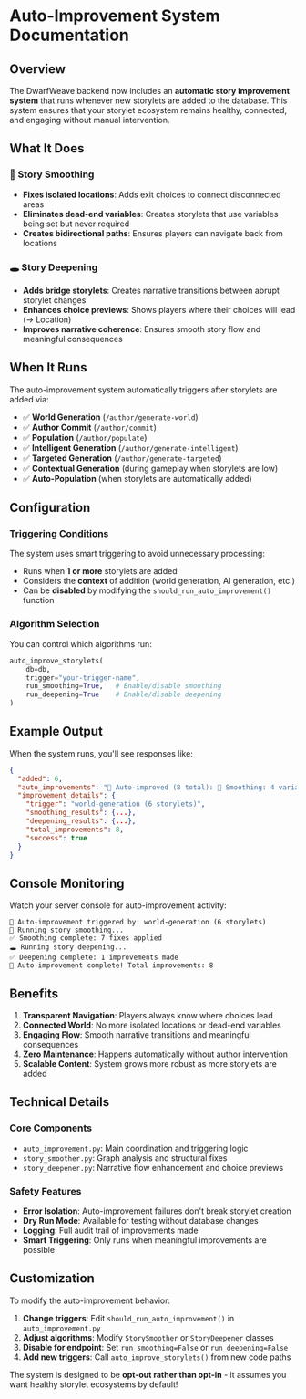 # Auto-Improvement System Documentation

## Overview

The DwarfWeave backend now includes an **automatic story improvement system** that runs whenever new storylets are added to the database. This system ensures that your storylet ecosystem remains healthy, connected, and engaging without manual intervention.

## What It Does

### 🔧 Story Smoothing
- **Fixes isolated locations**: Adds exit choices to connect disconnected areas
- **Eliminates dead-end variables**: Creates storylets that use variables being set but never required
- **Creates bidirectional paths**: Ensures players can navigate back from locations

### 🕳️ Story Deepening  
- **Adds bridge storylets**: Creates narrative transitions between abrupt storylet changes
- **Enhances choice previews**: Shows players where their choices will lead (→ Location)
- **Improves narrative coherence**: Ensures smooth story flow and meaningful consequences

## When It Runs

The auto-improvement system automatically triggers after storylets are added via:

- ✅ **World Generation** (`/author/generate-world`)
- ✅ **Author Commit** (`/author/commit`) 
- ✅ **Population** (`/author/populate`)
- ✅ **Intelligent Generation** (`/author/generate-intelligent`)
- ✅ **Targeted Generation** (`/author/generate-targeted`)
- ✅ **Contextual Generation** (during gameplay when storylets are low)
- ✅ **Auto-Population** (when storylets are automatically added)

## Configuration

### Triggering Conditions
The system uses smart triggering to avoid unnecessary processing:
- Runs when **1 or more** storylets are added
- Considers the **context** of addition (world generation, AI generation, etc.)
- Can be **disabled** by modifying the `should_run_auto_improvement()` function

### Algorithm Selection
You can control which algorithms run:
```python
auto_improve_storylets(
    db=db,
    trigger="your-trigger-name",
    run_smoothing=True,   # Enable/disable smoothing
    run_deepening=True    # Enable/disable deepening
)
```

## Example Output

When the system runs, you'll see responses like:
```json
{
  "added": 6,
  "auto_improvements": "🤖 Auto-improved (8 total): 🔧 Smoothing: 4 variable storylets, 3 return paths | 🕳️ Deepening: choice previews updated",
  "improvement_details": {
    "trigger": "world-generation (6 storylets)",
    "smoothing_results": {...},
    "deepening_results": {...},
    "total_improvements": 8,
    "success": true
  }
}
```

## Console Monitoring

Watch your server console for auto-improvement activity:
```
🤖 Auto-improvement triggered by: world-generation (6 storylets)
🔧 Running story smoothing...
✅ Smoothing complete: 7 fixes applied
🕳️ Running story deepening...
✅ Deepening complete: 1 improvements made
🎉 Auto-improvement complete! Total improvements: 8
```

## Benefits

1. **Transparent Navigation**: Players always know where choices lead
2. **Connected World**: No more isolated locations or dead-end variables  
3. **Engaging Flow**: Smooth narrative transitions and meaningful consequences
4. **Zero Maintenance**: Happens automatically without author intervention
5. **Scalable Content**: System grows more robust as more storylets are added

## Technical Details

### Core Components
- `auto_improvement.py`: Main coordination and triggering logic
- `story_smoother.py`: Graph analysis and structural fixes
- `story_deepener.py`: Narrative flow enhancement and choice previews

### Safety Features
- **Error Isolation**: Auto-improvement failures don't break storylet creation
- **Dry Run Mode**: Available for testing without database changes
- **Logging**: Full audit trail of improvements made
- **Smart Triggering**: Only runs when meaningful improvements are possible

## Customization

To modify the auto-improvement behavior:

1. **Change triggers**: Edit `should_run_auto_improvement()` in `auto_improvement.py`
2. **Adjust algorithms**: Modify `StorySmoother` or `StoryDeepener` classes
3. **Disable for endpoint**: Set `run_smoothing=False` or `run_deepening=False`
4. **Add new triggers**: Call `auto_improve_storylets()` from new code paths

The system is designed to be **opt-out rather than opt-in** - it assumes you want healthy storylet ecosystems by default!
